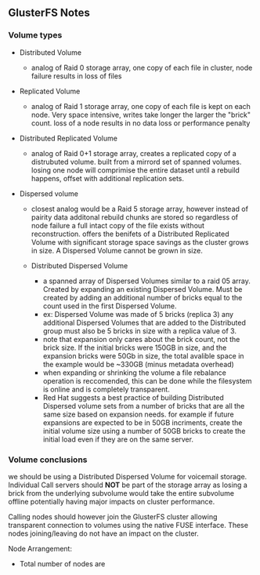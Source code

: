 ## GlusterFS Notes

### Volume types

- Distributed Volume
  - analog of Raid 0 storage array, one copy of each file in cluster, node failure results in loss of files

- Replicated Volume
  - analog of Raid 1 storage array, one copy of each file is kept on each node. Very space intensive, writes take longer the larger the "brick" count. loss of a node results in no data loss or performance penalty

- Distributed Replicated Volume
  - analog of Raid 0+1 storage array, creates a replicated copy of a distrubuted volume. built from a mirrord set of spanned volumes. losing one node will comprimise the entire dataset until a rebuild happens, offset with additional replication sets.

- Dispersed volume
  - closest analog would be a Raid 5 storage array, however instead of pairity data additonal rebuild chunks are stored so regardless of node failure a full intact copy of the file exists without reconstruction. offers the benifets of a Distributed Replicated Volume with significant storage space savings as the cluster grows in size. A Dispersed Volume cannot be grown in size.

  - Distributed Dispersed Volume
    - a spanned array of Dispersed Volumes similar to a raid 05 array. Created by expanding an existing Dispersed Volume. Must be created by adding an additional number of bricks equal to the count used in the first Dispersed Volume.
    - ex: Dispersed Volume was made of 5 bricks (replica 3) any additional Dispersed Volumes that are added to the Distributed group must also be 5 bricks in size with a replica value of 3.
    - note that expansion only cares about the brick count, not the brick size. If the initial bricks were 150GB in size, and the expansion bricks were 50Gb in size, the total avalible space in the example would be ~330GB (minus metadata overhead)
    - when expanding or shrinking the volume a file rebalance operation is reccomended, this can be done while the filesystem is online and is completely transparent.
    - Red Hat suggests a best practice of building Distributed Dispersed volume sets from a number of bricks that are all the same size based on expansion needs. for example if future expansions are expected to be in 50GB incriments, create the initial volume size using a number of 50GB bricks to create the initial load even if they are on the same server.


### Volume conclusions
we should be using a Distributed Dispersed Volume for voicemail storage. Individual Call servers should **NOT** be part of the storage array as losing a brick from the underlying subvolume would take the entire subvolume offline potentially having major impacts on cluster performance.

Calling nodes should however join the GlusterFS cluster allowing transparent connection to volumes using the native FUSE interface. These nodes joining/leaving do not have an impact on the cluster.

Node Arrangement:
  - Total number of nodes are
